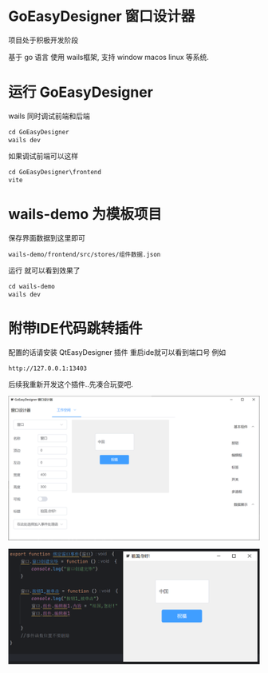 # GoEasyDesigner 窗口设计器

项目处于积极开发阶段

基于 go 语言 使用 wails框架, 支持 window macos linux 等系统.

# 运行 GoEasyDesigner

wails 同时调试前端和后端

```
cd GoEasyDesigner
wails dev
```

如果调试前端可以这样

```
cd GoEasyDesigner\frontend
vite 
```

# wails-demo 为模板项目

保存界面数据到这里即可

```
wails-demo/frontend/src/stores/组件数据.json
```

运行 就可以看到效果了

```
cd wails-demo
wails dev
```

# 附带IDE代码跳转插件
配置的话请安装 QtEasyDesigner 插件
重启ide就可以看到端口号
例如
```
http://127.0.0.1:13403
```
后续我重新开发这个插件..先凑合玩耍吧.

![image-20230828083413650](README.assets/image-20230828083413650.png)



![image-20230828084834120](README.assets/image-20230828084834120.png)